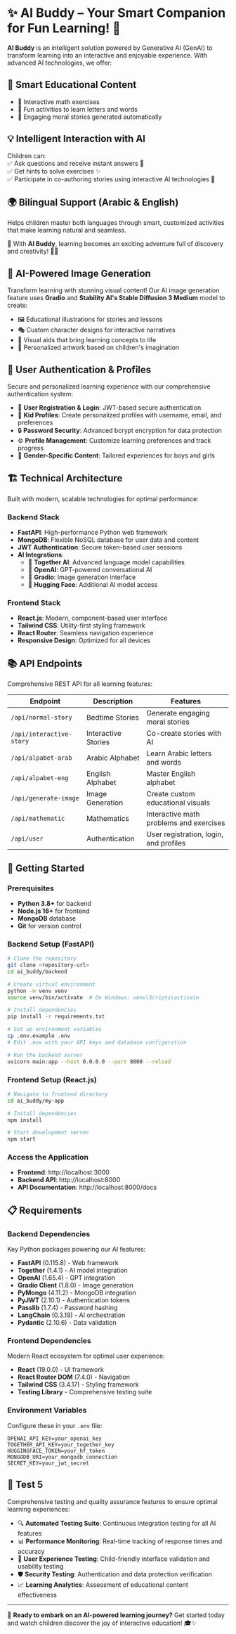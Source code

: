 # ✨ AI Buddy – Your Smart Companion for Fun Learning! 🚀

**AI Buddy** is an intelligent solution powered by Generative AI (GenAI) to transform learning into an interactive and enjoyable experience. With advanced AI technologies, we offer:

## 🎯 Smart Educational Content  
- 🔹 Interactive math exercises  
- 🔹 Fun activities to learn letters and words  
- 🔹 Engaging moral stories generated automatically  

## 💡 Intelligent Interaction with AI  
Children can:  
✅ Ask questions and receive instant answers 🤖  
✅ Get hints to solve exercises ✨  
✅ Participate in co-authoring stories using interactive AI technologies 📖  

## 🌍 Bilingual Support (Arabic & English)  
Helps children master both languages through smart, customized activities that make learning natural and seamless.  

🔹 With **AI Buddy**, learning becomes an exciting adventure full of discovery and creativity! 🚀✨

## 🎨 AI-Powered Image Generation
Transform learning with stunning visual content! Our AI image generation feature uses **Gradio** and **Stability AI's Stable Diffusion 3 Medium** model to create:
- 🖼️ Educational illustrations for stories and lessons
- 🎭 Custom character designs for interactive narratives  
- 📖 Visual aids that bring learning concepts to life
- 🌟 Personalized artwork based on children's imagination

## 🔐 User Authentication & Profiles
Secure and personalized learning experience with our comprehensive authentication system:
- 👤 **User Registration & Login**: JWT-based secure authentication
- 👶 **Kid Profiles**: Create personalized profiles with username, email, and preferences
- 🔒 **Password Security**: Advanced bcrypt encryption for data protection
- ⚙️ **Profile Management**: Customize learning preferences and track progress
- 🎯 **Gender-Specific Content**: Tailored experiences for boys and girls

## 🏗️ Technical Architecture
Built with modern, scalable technologies for optimal performance:

### Backend Stack
- **FastAPI**: High-performance Python web framework
- **MongoDB**: Flexible NoSQL database for user data and content
- **JWT Authentication**: Secure token-based user sessions
- **AI Integrations**: 
  - 🤖 **Together AI**: Advanced language model capabilities
  - 🧠 **OpenAI**: GPT-powered conversational AI
  - 🎨 **Gradio**: Image generation interface
  - 🤗 **Hugging Face**: Additional AI model access

### Frontend Stack
- **React.js**: Modern, component-based user interface
- **Tailwind CSS**: Utility-first styling framework
- **React Router**: Seamless navigation experience
- **Responsive Design**: Optimized for all devices

## 📚 API Endpoints
Comprehensive REST API for all learning features:

| Endpoint | Description | Features |
|----------|-------------|----------|
| `/api/normal-story` | Bedtime Stories | Generate engaging moral stories |
| `/api/interactive-story` | Interactive Stories | Co-create stories with AI |
| `/api/alpabet-arab` | Arabic Alphabet | Learn Arabic letters and words |
| `/api/alpabet-eng` | English Alphabet | Master English alphabet |
| `/api/generate-image` | Image Generation | Create custom educational visuals |
| `/api/mathematic` | Mathematics | Interactive math problems and exercises |
| `/api/user` | Authentication | User registration, login, and profiles |

## 🚀 Getting Started

### Prerequisites
- **Python 3.8+** for backend
- **Node.js 16+** for frontend
- **MongoDB** database
- **Git** for version control

### Backend Setup (FastAPI)
```bash
# Clone the repository
git clone <repository-url>
cd ai_buddy/backend

# Create virtual environment
python -m venv venv
source venv/bin/activate  # On Windows: venv\Scripts\activate

# Install dependencies
pip install -r requirements.txt

# Set up environment variables
cp .env.example .env
# Edit .env with your API keys and database configuration

# Run the backend server
uvicorn main:app --host 0.0.0.0 --port 8000 --reload
```

### Frontend Setup (React.js)
```bash
# Navigate to frontend directory
cd ai_buddy/my-app

# Install dependencies
npm install

# Start development server
npm start
```

### Access the Application
- **Frontend**: http://localhost:3000
- **Backend API**: http://localhost:8000
- **API Documentation**: http://localhost:8000/docs

## 📋 Requirements

### Backend Dependencies
Key Python packages powering our AI features:
- **FastAPI** (0.115.8) - Web framework
- **Together** (1.4.1) - AI model integration
- **OpenAI** (1.65.4) - GPT integration
- **Gradio Client** (1.8.0) - Image generation
- **PyMongo** (4.11.2) - MongoDB integration
- **PyJWT** (2.10.1) - Authentication tokens
- **Passlib** (1.7.4) - Password hashing
- **LangChain** (0.3.19) - AI orchestration
- **Pydantic** (2.10.6) - Data validation

### Frontend Dependencies
Modern React ecosystem for optimal user experience:
- **React** (19.0.0) - UI framework
- **React Router DOM** (7.4.0) - Navigation
- **Tailwind CSS** (3.4.17) - Styling framework
- **Testing Library** - Comprehensive testing suite

### Environment Variables
Configure these in your `.env` file:
```env
OPENAI_API_KEY=your_openai_key
TOGETHER_API_KEY=your_together_key
HUGGINGFACE_TOKEN=your_hf_token
MONGODB_URI=your_mongodb_connection
SECRET_KEY=your_jwt_secret
```

## 🧪 Test 5
Comprehensive testing and quality assurance features to ensure optimal learning experiences:
- 🔍 **Automated Testing Suite**: Continuous integration testing for all AI features
- 📊 **Performance Monitoring**: Real-time tracking of response times and accuracy
- 🎯 **User Experience Testing**: Child-friendly interface validation and usability testing
- 🛡️ **Security Testing**: Authentication and data protection verification
- 📈 **Learning Analytics**: Assessment of educational content effectiveness

---

🌟 **Ready to embark on an AI-powered learning journey?** Get started today and watch children discover the joy of interactive education! 🎓✨  


